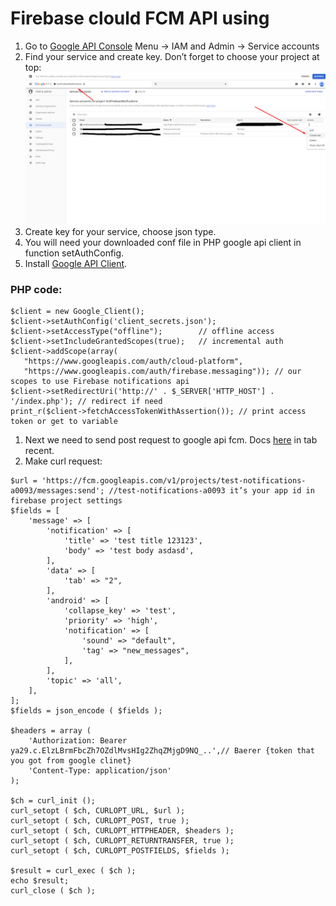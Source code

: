 # Firebase clould FCM API using
1. Go to [Google API Console](https://console.developers.google.com/) Menu -> IAM and Admin -> Service accounts
2. Find your service and create key. Don’t forget to choose your project at top:
  ![alt text](doc1.png)
3. Create key for your service, choose json type.
4. You will need your downloaded conf file in PHP google api client in function setAuthConfig.
5. Install [Google API Client](https://github.com/googleapis/google-api-php-client).

### PHP code:
  ```
  $client = new Google_Client();
  $client->setAuthConfig('client_secrets.json');
  $client->setAccessType("offline");        // offline access
  $client->setIncludeGrantedScopes(true);   // incremental auth
  $client->addScope(array(
     "https://www.googleapis.com/auth/cloud-platform",
     "https://www.googleapis.com/auth/firebase.messaging")); // our scopes to use Firebase notifications api
  $client->setRedirectUri('http://' . $_SERVER['HTTP_HOST'] . '/index.php'); // redirect if need
  print_r($client->fetchAccessTokenWithAssertion()); // print access token or get to variable
```
1. Next we need to send post request to google api fcm. Docs [here](https://firebase.google.com/docs/cloud-messaging/send-message) in tab recent.
2. Make curl request:
```
$url = 'https://fcm.googleapis.com/v1/projects/test-notifications-a0093/messages:send'; //test-notifications-a0093 it’s your app id in firebase project settings
$fields = [
    'message' => [
        'notification' => [
            'title' => 'test title 123123',
            'body' => 'test body asdasd',
        ],
        'data' => [
            'tab' => "2",
        ],
        'android' => [
            'collapse_key' => 'test',
            'priority' => 'high',
            'notification' => [
                'sound' => "default",
                'tag' => "new_messages",
            ],
        ],
        'topic' => 'all',
    ],
];
$fields = json_encode ( $fields );

$headers = array (
    'Authorization: Bearer ya29.c.ElzLBrmFbcZh7OZdlMvsHIg2ZhqZMjgD9NQ_..',// Baerer {token that you got from google clinet}
    'Content-Type: application/json'
);

$ch = curl_init ();
curl_setopt ( $ch, CURLOPT_URL, $url );
curl_setopt ( $ch, CURLOPT_POST, true );
curl_setopt ( $ch, CURLOPT_HTTPHEADER, $headers );
curl_setopt ( $ch, CURLOPT_RETURNTRANSFER, true );
curl_setopt ( $ch, CURLOPT_POSTFIELDS, $fields );

$result = curl_exec ( $ch );
echo $result;
curl_close ( $ch );
```
